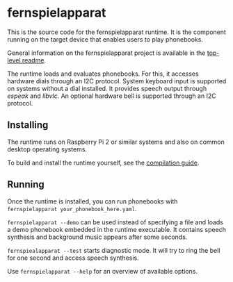 # fernspielapparat
This is the source code for the fernspielapparat runtime. It is
the component running on the target device that enables users to
play phonebooks.

General information on the fernspielapparat project is available
in the [top-level readme](../README.md).

The runtime loads and evaluates phonebooks. For this, it accesses
hardware dials through an I2C protocol. System keyboard input is
supported on systems without a dial installed. It provides speech
output through _espeak_ and _libvlc_. An optional hardware bell
is supported through an I2C protocol.

## Installing
The runtime runs on Raspberry Pi 2 or similar systems and also on
common desktop operating systems.

To build and install the runtime yourself, see the
[compilation guide](COMPILE.md).

## Running
Once the runtime is installed, you can run phonebooks with
`fernspielapparat your_phonebook_here.yaml`.

`fernspielapparat --demo` can be used instead of specifying
a file and loads a demo phonebook embedded in the runtime
executable. It contains speech synthesis and background music
appears after some seconds.

`fernspiealapparat --test` starts diagnostic mode. It will
try to ring the bell for one second and access speech
synthesis.

Use `fernspielapparat --help` for an overview of available
options.



